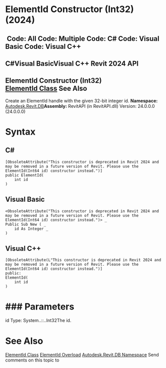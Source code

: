 # ElementId Constructor (Int32) (2024)

﻿
 Code: All Code: Multiple Code: C# Code: Visual Basic Code: Visual C++   
---  
C#Visual BasicVisual C++
Revit 2024 API  
---  
ElementId Constructor (Int32)  
[ElementId Class](44f3f7b1-3229-3404-93c9-dc5e70337dd6.md "ElementId Class") See Also  
---  
Create an ElementId handle with the given 32-bit integer id. 
**Namespace:** [Autodesk.Revit.DB](87546ba7-461b-c646-cbb1-2cb8f5bff8b2.md "Autodesk.Revit.DB Namespace")**Assembly:** RevitAPI (in RevitAPI.dll) Version: 24.0.0.0 (24.0.0.0)
# Syntax
C#  
---  
```text
[ObsoleteAttribute("This constructor is deprecated in Revit 2024 and may be removed in a future version of Revit. Please use the ElementId(Int64 id) constructor instead.")]
public ElementId(
	int id
)
```
  
Visual Basic  
---  
```text
<ObsoleteAttribute("This constructor is deprecated in Revit 2024 and may be removed in a future version of Revit. Please use the ElementId(Int64 id) constructor instead.")> _
Public Sub New ( _
	id As Integer _
)
```
  
Visual C++  
---  
```text
[ObsoleteAttribute(L"This constructor is deprecated in Revit 2024 and may be removed in a future version of Revit. Please use the ElementId(Int64 id) constructor instead.")]
public:
ElementId(
	int id
)
```
  
# ### Parameters
id
    Type: System..::..Int32The id.
# See Also
[ElementId Class](44f3f7b1-3229-3404-93c9-dc5e70337dd6.md "ElementId Class")
[ElementId Overload](daf607ff-e2f0-77a2-73a5-59a7da52fa38.md "ElementId Constructor")
[Autodesk.Revit.DB Namespace](87546ba7-461b-c646-cbb1-2cb8f5bff8b2.md "Autodesk.Revit.DB Namespace")
Send comments on this topic to 
